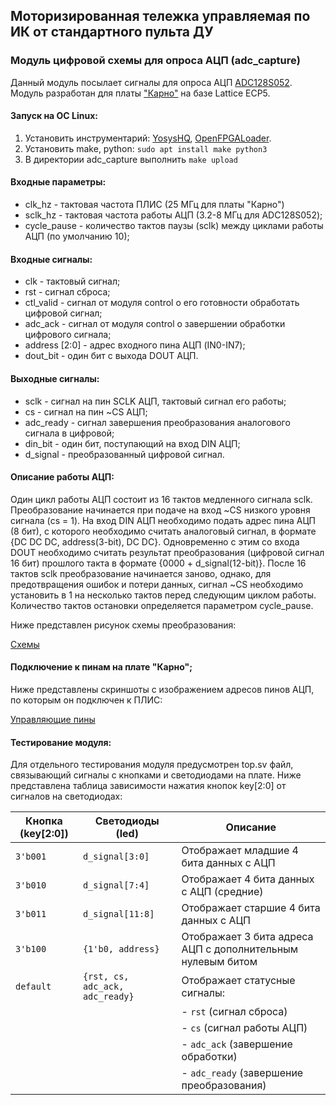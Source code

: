 ## Моторизированная тележка управляемая по ИК от стандартного пульта ДУ
### Модуль цифровой схемы для опроса АЦП (adc_capture)

Данный модуль посылает сигналы для опроса АЦП [ADC128S052](https://static.chipdip.ru/lib/827/DOC031827742.pdf).
Модуль разработан для платы ["Карно"](https://github.com/Fabmicro-LLC/Karnix_ASB-254/blob/master/Karnix_ASB-254-v1.1/schematics/Karnix_ASB.pdf) на базе Lattice ECP5.

#### Запуск на ОС Linux:
1. Установить инструментарий: [YosysHQ](https://github.com/YosysHQ/oss-cad-suite-build/releases/), [OpenFPGALoader](https://github.com/trabucayre/openFPGALoader).
2. Установить make, python: `sudo apt install make python3`
3. В директории adc_capture выполнить `make upload`

#### Входные параметры:
* clk_hz - тактовая частота ПЛИС (25 МГц для платы "Карно")
* sclk_hz - тактовая частота работы АЦП (3.2-8 МГц для ADC128S052);
* cycle_pause - количество тактов паузы (sclk) между циклами работы АЦП (по умолчанию 10);

#### Входные сигналы:
* clk - тактовый сигнал;
* rst - сигнал сброса;
* ctl_valid - сигнал от модуля control о его готовности обработать цифровой сигнал; 
* adc_ack - сигнал от модуля control о завершении обработки цифрового сигнала;
* address [2:0] - адрес входного пина АЦП (IN0-IN7);
* dout_bit - один бит с выхода DOUT АЦП.

#### Выходные сигналы:
* sclk - сигнал на пин SCLK АЦП, тактовый сигнал его работы;
* cs - сигнал на пин ~CS АЦП;
* adc_ready - сигнал завершения преобразования аналогового сигнала в цифровой;
* din_bit - один бит, поступающий на вход DIN АЦП;
* d_signal - преобразованный цифровой сигнал.

#### Описание работы АЦП:
Один цикл работы АЦП состоит из 16 тактов медленного сигнала sclk. Преобразование начинается при подаче на вход ~CS низкого уровня сигнала (cs = 1). 
На вход DIN АЦП необходимо подать адрес пина АЦП (8 бит), с которого необходимо считать аналоговый сигнал, в формате {DC DC DC, address(3-bit), DC DC}.
Одновременно с этим со входа DOUT необходимо считать результат преобразования (цифровой сигнал 16 бит) прошлого такта в формате {0000 + d_signal(12-bit)}.
После 16 тактов sclk преобразование начинается заново, однако, для предотвращения ошибок и потери данных, сигнал ~CS необходимо установить в 1 на несколько тактов перед следующим циклом работы. Количество тактов остановки определяется параметром cycle_pause.

Ниже представлен рисунок схемы преобразования:

[Схемы](https://i.ibb.co/vxFh3NNr/image.png)

#### Подключение к пинам на плате "Карно";
Ниже представлены скриншоты с изображением адресов пинов АЦП, по которым он подключен к ПЛИС:

[Управляющие пины](https://i.ibb.co/LhsV9h4c/image.png)

#### Тестирование модуля:
Для отдельного тестирования модуля предусмотрен top.sv файл, связывающий сигналы с кнопками и светодиодами на плате.
Ниже представлена таблица зависимости нажатия кнопок key[2:0] от сигналов на светодиодах:

| Кнопка (key[2:0]) | Светодиоды (led)                              | Описание                                   |
|-------------------|-----------------------------------------------|--------------------------------------------|
| `3'b001`          | `d_signal[3:0]`                               | Отображает младшие 4 бита данных с АЦП    |
| `3'b010`          | `d_signal[7:4]`                               | Отображает 4 бита данных с АЦП (средние)   |
| `3'b011`          | `d_signal[11:8]`                              | Отображает старшие 4 бита данных с АЦП    |
| `3'b100`          | `{1'b0, address}`                             | Отображает 3 бита адреса АЦП с дополнительным нулевым битом |
| `default`         | `{rst, cs, adc_ack, adc_ready}`               | Отображает статусные сигналы:            |
|                   |                                               | - `rst` (сигнал сброса)                   |
|                   |                                               | - `cs` (сигнал работы АЦП)              |
|                   |                                               | - `adc_ack` (завершение обработки)    |
|                   |                                               | - `adc_ready` (завершение преобразования) |

